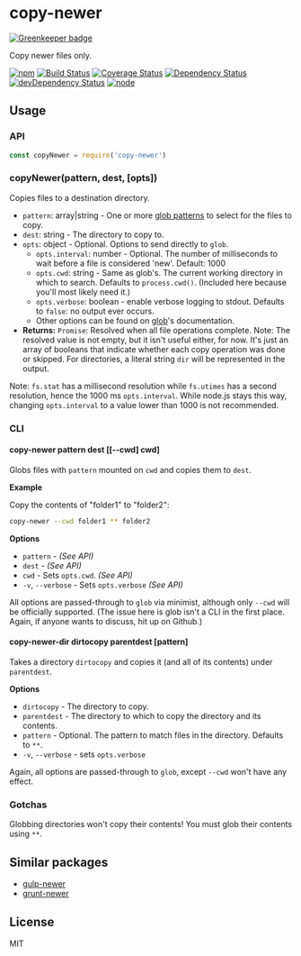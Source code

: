 # copy-newer

[![Greenkeeper badge](https://badges.greenkeeper.io/seangenabe/copy-newer.svg)](https://greenkeeper.io/)

Copy newer files only.

[![npm](https://img.shields.io/npm/v/copy-newer.svg?style=flat-square)](https://www.npmjs.com/package/copy-newer)
[![Build Status](https://img.shields.io/travis/seangenabe/copy-newer/master.svg?style=flat-square)](https://travis-ci.org/seangenabe/copy-newer)
[![Coverage Status](https://img.shields.io/coveralls/seangenabe/copy-newer/master.svg?style=flat-square)](https://coveralls.io/github/seangenabe/copy-newer?branch=master)
[![Dependency Status](https://img.shields.io/david/seangenabe/copy-newer.svg?style=flat-square)](https://david-dm.org/seangenabe/copy-newer)
[![devDependency Status](https://img.shields.io/david/dev/seangenabe/copy-newer.svg?style=flat-square)](https://david-dm.org/seangenabe/copy-newer#info=devDependencies)
[![node](https://img.shields.io/node/v/copy-newer.svg?style=flat-square)](https://nodejs.org/en/download/)

## Usage

### API

```javascript
const copyNewer = require('copy-newer')
```

### copyNewer(pattern, dest, [opts])

Copies files to a destination directory.

* `pattern`: array|string - One or more [glob patterns](https://github.com/isaacs/minimatch#usage) to select for the files to copy.
* `dest`: string - The directory to copy to.
* `opts`: object - Optional. Options to send directly to `glob`.
  * `opts.interval`: number - Optional. The number of milliseconds to wait before a file is considered 'new'. Default: 1000
  * `opts.cwd`: string - Same as glob's. The current working directory in which to search. Defaults to `process.cwd()`. (Included here because you'll most likely need it.)
  * `opts.verbose`: boolean - enable verbose logging to stdout. Defaults to `false`: no output ever occurs.
  * Other options can be found on [glob](https://github.com/isaacs/minimatch)'s documentation.
* **Returns:** `Promise`: Resolved when all file operations complete.
  Note: The resolved value is not empty, but it isn't useful either, for now. It's just an array of booleans that indicate whether each copy operation was done or skipped. For directories, a literal string `dir` will be represented in the output.

Note: `fs.stat` has a millisecond resolution while `fs.utimes` has a second resolution, hence the 1000 ms `opts.interval`. While node.js stays this way, changing `opts.interval` to a value lower than 1000 is not recommended.

### CLI

#### copy-newer pattern dest [[--cwd] cwd]

Globs files with `pattern` mounted on `cwd` and copies them to `dest`.

**Example**

Copy the contents of "folder1" to "folder2":
```bash
copy-newer --cwd folder1 ** folder2
```

**Options**
* `pattern` - _(See API)_
* `dest` - _(See API)_
* `cwd` - Sets `opts.cwd`. _(See API)_
* `-v`, `--verbose` - Sets `opts.verbose` _(See API)_

All options are passed-through to `glob` via minimist, although only `--cwd` will be officially supported. (The issue here is glob isn't a CLI in the first place. Again, if anyone wants to discuss, hit up on Github.)

#### copy-newer-dir dirtocopy parentdest [pattern]

Takes a directory `dirtocopy` and copies it (and all of its contents) under `parentdest`.

**Options**
* `dirtocopy` - The directory to copy.
* `parentdest` - The directory to which to copy the directory and its contents.
* `pattern` - Optional. The pattern to match files in the directory. Defaults to `**`.
* `-v`, `--verbose` - sets `opts.verbose`

Again, all options are passed-through to `glob`, except `--cwd` won't have any effect.

### Gotchas

Globbing directories won't copy their contents! You must glob their contents using `**`.

## Similar packages

* [gulp-newer](https://www.npmjs.com/package/gulp-newer)
* [grunt-newer](https://www.npmjs.com/package/grunt-newer)

## License

MIT
